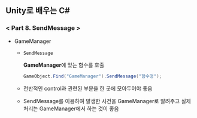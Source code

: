 ## Unity로 배우는 C#

### < Part 8. SendMessage >

- GameManager

  - `SendMessage`

    **GameManager**에 있는 함수를 호출

    ```csharp
    GameObject.Find("GameManager").SendMessage("함수명");
    ```
  
  - 전반적인 control과 관련된 부분을 한 곳에 모아두어야 좋음
  - SendMessage를 이용하여 발생한 사건을 GameManager로 알려주고 실제 처리는 GameManager에서 하는 것이 좋음 